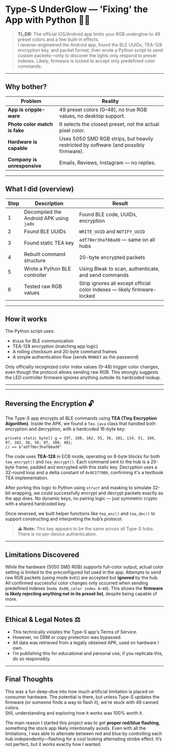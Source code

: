 # Type-S UnderGlow — 'Fixing' the App with Python 🐒✨
> **TL;DR:** The official iOS/Android app limits your RGB underglow to 49 preset colors and a few built-in effects.  
> I reverse-engineered the Android app, found the BLE UUIDs, TEA-128 encryption key, and packet format, then wrote a Python script to send custom packets—only to discover the lights only respond to preset indexes. Likely, firmware is locked to accept only predefined color commands.

---

## Why bother?

| Problem | Reality |
|--------|---------|
| **App is cripple-ware** | 49 preset colors (0–48), no true RGB values, no desktop support. |
| **Photo color match is fake** | It selects the closest preset, not the actual pixel color. |
| **Hardware is capable** | Uses 5050 SMD RGB strips, but heavily restricted by software (and possibly firmware). |
| **Company is unresponsive** | Emails, Reviews, Instagram — no replies. |

---

## What I did (overview)

| Step | Description | Result |
|------|-------------|--------|
| 1 | Decompiled the Android APK using `jadx` | Found BLE code, UUIDs, encryption |
| 2 | Found BLE UUIDs | `WRITE_UUID` and `NOTIFY_UUID` |
| 3 | Found static TEA key | `adf78er3haf88ad0` — same on all hubs |
| 4 | Rebuilt command structure | 20-byte encrypted packets |
| 5 | Wrote a Python BLE controller | Using Bleak to scan, authenticate, and send commands |
| 6 | Tested raw RGB values | Strip ignores all except official color indexes — likely firmware-locked |

---

## How it works

The Python script uses:
- `Bleak` for BLE communication
- TEA-128 encryption (matching app logic)
- A rolling checksum and 20-byte command frames
- A simple authentication flow (sends `MONKEY` as the password)

Only officially recognized color index values (0–48) trigger color changes, even though the protocol allows sending raw RGB. This strongly suggests the LED controller firmware ignores anything outside its hardcoded lookup.

---

---

## Reversing the Encryption 🔓

The Type-S app encrypts all BLE commands using **TEA (Tiny Encryption Algorithm)**. Inside the APK, we found a `Tea.java` class that handled both encryption and decryption, with a hardcoded 16-byte key:

```
private static byte[] g = {97, 100, 102, 55, 56, 101, 114, 51, 104, 97, 102, 56, 56, 97, 100, 48};
// => b"adf78er3haf88ad0"
```

The code uses **TEA-128** in ECB mode, operating on 8-byte blocks for both `tea_encrypt()` and `tea_decrypt()`. Each command sent to the hub is a 20-byte frame, padded and encrypted with this static key. Decryption uses a 32-round loop and a delta constant of `0x9E3779B9`, confirming it's a textbook TEA implementation.

After porting this logic to Python using `struct` and masking to simulate 32-bit wrapping, we could successfully encrypt and decrypt packets exactly as the app does. No dynamic keys, no pairing logic — just symmetric crypto with a shared hardcoded key.

Once reversed, we built helper functions like `tea_enc()` and `tea_dec()` to support constructing and interpreting the hub’s protocol.

> ⚠️ **Note:** This key appears to be the same across all Type-S hubs. There is no per-device authentication.


---

## Limitations Discovered

While the hardware (5050 SMD RGB) supports full-color output, actual color setting is limited to the preconfigured list used in the app. Attempts to send raw RGB packets (using mode `0x01`) are accepted but **ignored** by the hub.  
All confirmed successful color changes only occurred when sending predefined indexes (`mode 0x00`, `color index 0–48`). This shows the **firmware is likely rejecting anything not in its preset list**, despite being capable of more.

---

## Ethical & Legal Notes ⚖️

- This technically violates the Type-S app's Terms of Service.
- However, no DRM or copy protection was bypassed.
- All data was retrieved from a legally obtained APK, used on hardware I own.
- I’m publishing this for educational and personal use; if you replicate this, do so responsibly.

---

## Final Thoughts

This was a fun deep-dive into how much artificial limitation is placed on consumer hardware. The potential is there, but unless Type-S updates the firmware (or someone finds a way to flash it), we're stuck with 49 canned colors.  
Still, understanding and exploring how it works was 100% worth it.

The main reason I started this project was to get **proper red/blue flashing**, something the stock app likely intentionally avoids. Even with all the limitations, I was able to alternate between red and blue by controlling each hub independently—flashing for a cool looking alternating strobe effect. It’s not perfect, but it works exactly how I wanted.

